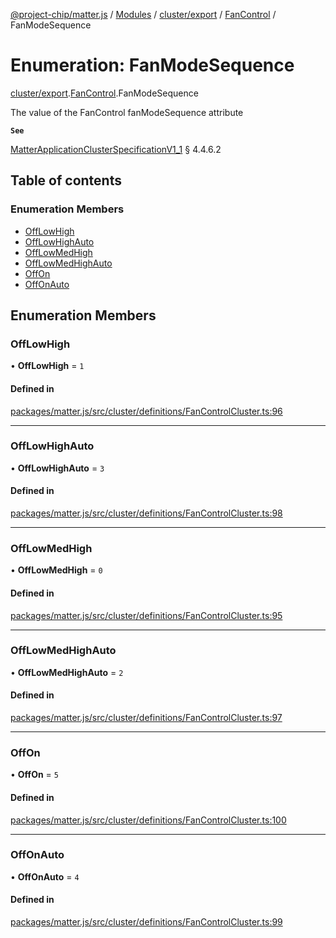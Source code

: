 [@project-chip/matter.js](../README.md) / [Modules](../modules.md) / [cluster/export](../modules/cluster_export.md) / [FanControl](../modules/cluster_export.FanControl.md) / FanModeSequence

# Enumeration: FanModeSequence

[cluster/export](../modules/cluster_export.md).[FanControl](../modules/cluster_export.FanControl.md).FanModeSequence

The value of the FanControl fanModeSequence attribute

**`See`**

[MatterApplicationClusterSpecificationV1_1](../interfaces/spec_export.MatterApplicationClusterSpecificationV1_1.md) § 4.4.6.2

## Table of contents

### Enumeration Members

- [OffLowHigh](cluster_export.FanControl.FanModeSequence.md#offlowhigh)
- [OffLowHighAuto](cluster_export.FanControl.FanModeSequence.md#offlowhighauto)
- [OffLowMedHigh](cluster_export.FanControl.FanModeSequence.md#offlowmedhigh)
- [OffLowMedHighAuto](cluster_export.FanControl.FanModeSequence.md#offlowmedhighauto)
- [OffOn](cluster_export.FanControl.FanModeSequence.md#offon)
- [OffOnAuto](cluster_export.FanControl.FanModeSequence.md#offonauto)

## Enumeration Members

### OffLowHigh

• **OffLowHigh** = ``1``

#### Defined in

[packages/matter.js/src/cluster/definitions/FanControlCluster.ts:96](https://github.com/project-chip/matter.js/blob/c15b1068/packages/matter.js/src/cluster/definitions/FanControlCluster.ts#L96)

___

### OffLowHighAuto

• **OffLowHighAuto** = ``3``

#### Defined in

[packages/matter.js/src/cluster/definitions/FanControlCluster.ts:98](https://github.com/project-chip/matter.js/blob/c15b1068/packages/matter.js/src/cluster/definitions/FanControlCluster.ts#L98)

___

### OffLowMedHigh

• **OffLowMedHigh** = ``0``

#### Defined in

[packages/matter.js/src/cluster/definitions/FanControlCluster.ts:95](https://github.com/project-chip/matter.js/blob/c15b1068/packages/matter.js/src/cluster/definitions/FanControlCluster.ts#L95)

___

### OffLowMedHighAuto

• **OffLowMedHighAuto** = ``2``

#### Defined in

[packages/matter.js/src/cluster/definitions/FanControlCluster.ts:97](https://github.com/project-chip/matter.js/blob/c15b1068/packages/matter.js/src/cluster/definitions/FanControlCluster.ts#L97)

___

### OffOn

• **OffOn** = ``5``

#### Defined in

[packages/matter.js/src/cluster/definitions/FanControlCluster.ts:100](https://github.com/project-chip/matter.js/blob/c15b1068/packages/matter.js/src/cluster/definitions/FanControlCluster.ts#L100)

___

### OffOnAuto

• **OffOnAuto** = ``4``

#### Defined in

[packages/matter.js/src/cluster/definitions/FanControlCluster.ts:99](https://github.com/project-chip/matter.js/blob/c15b1068/packages/matter.js/src/cluster/definitions/FanControlCluster.ts#L99)
